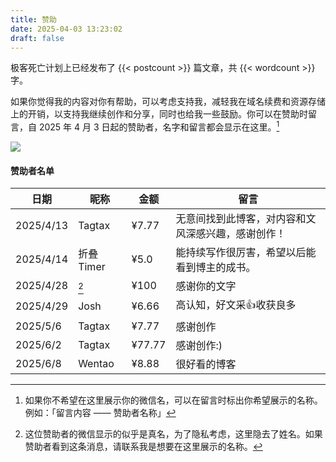 ```yaml
---
title: 赞助
date: 2025-04-03 13:23:02
draft: false
---
```


极客死亡计划上已经发布了 {{< postcount >}} 篇文章，共 {{< wordcount >}} 字。

如果你觉得我的内容对你有帮助，可以考虑支持我，减轻我在域名续费和资源存储上的开销，以支持我继续创作和分享，同时也给我一些鼓励。你可以在赞助时留言，自 2025 年 4 月 3 日起的赞助者，名字和留言都会显示在这里。[^2]

![](https://image.guhub.cn/uPic/IMG_3151-2.jpg!small)

#### 赞助者名单

| 日期        | 昵称       | 金额     | 留言                        |
| --------- | -------- | ------ | ------------------------- |
| 2025/4/13 | Tagtax   | ¥7.77  | 无意间找到此博客，对内容和文风深感兴趣，感谢创作！ |
| 2025/4/14 | 折叠 Timer | ¥5.0   | 能持续写作很厉害，希望以后能看到博主的成书。    |
| 2025/4/28 | [^1]     | ¥100   | 感谢你的文字                    |
| 2025/4/29 | Josh     | ¥6.66  | 高认知，好文采👍收获良多             |
| 2025/5/6  | Tagtax   | ¥7.77  | 感谢创作                      |
| 2025/6/2  | Tagtax   | ¥77.77 | 感谢创作:)                    |
| 2025/6/8  | Wentao   | ¥8.88  | 很好看的博客                    |


[^1]: 这位赞助者的微信显示的似乎是真名，为了隐私考虑，这里隐去了姓名。如果赞助者看到这条消息，请联系我是想要在这里展示的名称。
[^2]: 如果你不希望在这里展示你的微信名，可以在留言时标出你希望展示的名称。例如：「留言内容 —— 赞助者名称」
